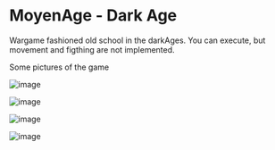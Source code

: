 # MoyenAge - Dark Age
Wargame fashioned old school in the darkAges. You can execute, but movement and figthing are 
not implemented.


Some pictures of the game

![image](https://github.com/user-attachments/assets/eb0720bd-ea9f-4f2b-bcdb-2b55e2c8e319)


![image](https://github.com/user-attachments/assets/35dd166d-94e3-44fe-8765-ea6d8f3866b9)

![image](https://github.com/user-attachments/assets/042582eb-4936-4f64-8de0-85fa4fdbd475)

![image](https://github.com/user-attachments/assets/301ef17d-bdf7-4397-ba22-1557eddfd8bd)



